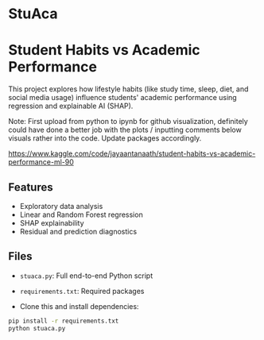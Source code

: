 # StuAca

# Student Habits vs Academic Performance 

This project explores how lifestyle habits (like study time, sleep, diet, and social media usage) influence students' academic performance using regression and explainable AI (SHAP).

Note: First upload from python to ipynb for github visualization, definitely could have done a better job with the plots / inputting comments below visuals rather into the code.
Update packages accordingly.

https://www.kaggle.com/code/jayaantanaath/student-habits-vs-academic-performance-ml-90

## Features

- Exploratory data analysis
- Linear and Random Forest regression
- SHAP explainability
- Residual and prediction diagnostics

## Files

- `stuaca.py`: Full end-to-end Python script
- `requirements.txt`: Required packages

- Clone this and install dependencies:
```bash
pip install -r requirements.txt
python stuaca.py
